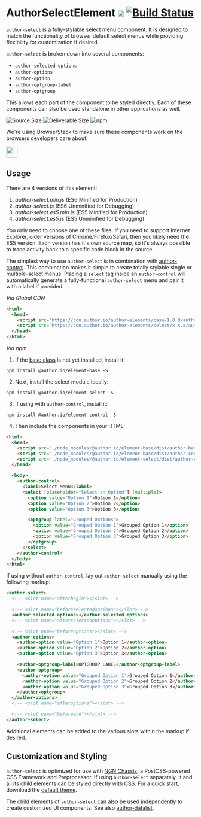 # AuthorSelectElement [![](https://data.jsdelivr.com/v1/package/npm/@author.io/element-select/badge)](https://www.jsdelivr.com/package/npm/@author.io/element-select?path=dist) [![Build Status](https://travis-ci.org/author-elements/select.svg?branch=master&style=for-the-badge)](https://travis-ci.org/author-elements/select)

`author-select` is a fully-stylable select menu component. It is designed to match the functionality of browser default select menus while providing flexibility for customization if desired.

`author-select` is broken down into several components:

- `author-selected-options`
- `author-options`
- `author-option`
- `author-optgroup-label`
- `author-optgroup`

This allows each part of the component to be styled directly. Each of these components can also be used standalone in other applications as well.

![Source Size](https://img.shields.io/github/size/author-elements/select/src/element.js.svg?colorB=%23333333&label=Source&logo=JavaScript&logoColor=%23aaaaaa&style=for-the-badge) ![Deliverable Size](https://img.shields.io/bundlephobia/minzip/@author.io/element-select.svg?colorB=%23333333&label=Minified-Gzipped&logo=JavaScript&style=for-the-badge) ![npm](https://img.shields.io/npm/v/@author.io/element-select.svg?colorB=%23333&label=%40author.io%2Felement-select&logo=npm&style=for-the-badge)

We're using BrowserStack to make sure these components work on the browsers developers care about.

<a href="https://browserstack.com"><img src="https://github.com/author-elements/select/raw/master/browserstack.png" height="30px"/></a>

## Usage

There are 4 versions of this element:

1. *author-select.min.js* (ES6 Minified for Production)
1. _author-select.js_ (ES6 Unminified for Debugging)
1. *author-select.es5.min.js* (ES5 Minified for Production)
1. _author-select.es5.js_ (ES5 Unminified for Debugging)

You only need to choose one of these files. If you need to support Internet Explorer, older versions of Chrome/Firefox/Safari, then you likely need the ES5 version. Each version has it's own source map, so it's always possible to trace activity back to a specific code block in the source.

The simplest way to use `author-select` is in combination with [author-control](https://github.com/author-elements/control). This combination makes it simple to create totally stylable single or multiple-select menus. Placing a `select` tag inside an `author-control` will automatically generate a fully-functional `author-select` menu and pair it with a label if provided.

*Via Global CDN*

```html
<html>
  <head>
    <script src="https://cdn.author.io/author-elements/base/1.0.0/author-base.min.js"></script>
    <script src="https://cdn.author.io/author-elements/select/x.x.x/author-select.min.js"></script>
  </head>
</html>
```

*Via npm*

1. If the [base class](https://github.com/author-elements/base) is not yet installed, install it:

`npm install @author.io/element-base -S`

2. Next, install the select module locally:

`npm install @author.io/element-select -S`

3. If using with `author-control`, install it:

`npm install @author.io/element-control -S`

4. Then include the components in your HTML:

```html
<html>
  <head>
    <script src="./node_modules/@author.io/element-base/dist/author-base.min.js"></script>
    <script src="./node_modules/@author.io/element-base/dist/author-control.min.js"></script>
    <script src="./node_modules/@author.io/element-select/dist/author-select.min.js"></script>
  </head>

  <body>
    <author-control>
      <label>Select Menu</label>
      <select [placeholder="Select an Option"] [multiple]>
        <option value="Option 1">Option 1</option>
        <option value="Option 2">Option 2</option>
        <option value="Option 3">Option 3</option>

        <optgroup label="Grouped Options">
          <option value="Grouped Option 1">Grouped Option 1</option>
          <option value="Grouped Option 2">Grouped Option 2</option>
          <option value="Grouped Option 3">Grouped Option 3</option>
        </optgroup>
      </select>
    </author-control>
  </body>
</html>
```

If using without `author-control`, lay out `author-select` manually using the following markup:

```html
<author-select>
  <!-- <slot name="afterbegin"></slot> -->

  <!-- <slot name="beforeselectedoptions"></slot> -->
  <author-selected-options></author-selected-options>
  <!-- <slot name="afterselectedoptions"></slot> -->

  <!-- <slot name="beforeoptions"></slot> -->
  <author-options>
    <author-option value="Option 1">Option 1</author-option>
    <author-option value="Option 2">Option 2</author-option>
    <author-option value="Option 3">Option 3</author-option>

    <author-optgroup-label>OPTGROUP LABEL</author-optgroup-label>
    <author-optgroup>
      <author-option value="Grouped Option 1">Grouped Option 1</author-option>
      <author-option value="Grouped Option 2">Grouped Option 2</author-option>
      <author-option value="Grouped Option 3">Grouped Option 3</author-option>
    </author-optgroup>
  </author-options>
  <!-- <slot name="afteroptions"></slot> -->

  <!-- <slot name="beforeend"></slot> -->
</author-select>
```

Additional elements can be added to the various slots within the markup if desired.

## Customization and Styling
`author-select` is optimized for use with [NGN Chassis](https://github.com/ngn-chassis), a PostCSS-powered CSS Framework and Preprocessor. If using `author-select` separately, it and all its child elements can be styled directly with CSS. For a quick start, download the <a href="#">default theme</a>.

The child elements of `author-select` can also be used independently to create customized UI components. See also [author-datalist](https://github.com/author-elements/datalist).
